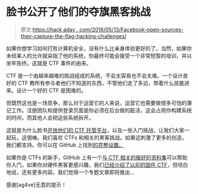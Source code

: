 # 脸书公开了他们的夺旗黑客挑战

> 原文:[https://hack aday . com/2016/05/13/Facebook-open-sources-their-capture-the-flag-hacking-challenges/](https://hackaday.com/2016/05/13/facebook-open-sources-their-capture-the-flag-hacking-challenges/)

如果你想学习如何打败计算机安全，没有什么比亲身体验更好的了。当然，如果你未经某人的允许就染指了他的系统，你最终可能会接受一个非常短暂的培训，并以坐牢告终。这就是 CTF 事件的由来。

CTF 是一个由越来越难的挑战组成的系统，不会太容易也不会太难。一个设计良好的 CTF 教所有参与者他们不知道的东西，不管他们走了多远，带着什么技能进来。设计一个好的 CTF 是困难的。

但既然这也是一场竞争，那么对于运营它的人来说，运营它也需要做很多可怕的簿记工作。注册团队和提供登录页面是你必须在后台做的脏活，这会占用你构建系统的时间，而其他人会把这些系统拆开。

这就是为什么脸书[开放他们的 CTF 托管平台](https://www.facebook.com/notes/facebook-ctf/facebook-ctf-is-now-open-source/525464774322241/)，以及一些入门挑战，让我们大家一起玩，这很棒。我们喜欢 CTFs 和相关的黑客挑战。如果这刺激了更多的创造，我们都支持。你可以在 GitHub 上找到[的完整设置。](https://github.com/facebook/fbctf)

如果你是 CTFs 的新手，GitHub 上有一个[与 CTF 相关的极好的资料集](https://github.com/ctfs/resources)可以帮助你入门。如果你对硬件黑客更感兴趣，我们[已经介绍了以前的固件 CTF](http://hackaday.com/2014/01/18/microcorruption-embedded-ctf/)，但坦白地说，还有更多内容。我们觉得一个专题文章即将推出…

感谢[ag4ve]无意的提示！